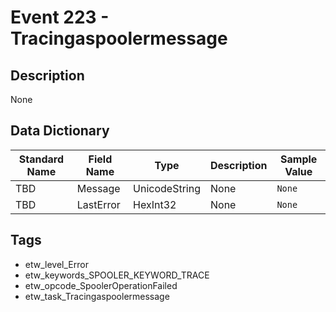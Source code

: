 # Event 223 - Tracingaspoolermessage

## Description
None

## Data Dictionary
|Standard Name|Field Name|Type|Description|Sample Value|
|---|---|---|---|---|
|TBD|Message|UnicodeString|None|`None`|
|TBD|LastError|HexInt32|None|`None`|

## Tags
* etw_level_Error
* etw_keywords_SPOOLER_KEYWORD_TRACE
* etw_opcode_SpoolerOperationFailed
* etw_task_Tracingaspoolermessage